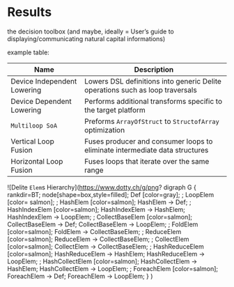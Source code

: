 # Results
the decision toolbox (and maybe, ideally = User’s guide to displaying/communicating natural capital informations)

example table:

| Name                              | Description                                           |
| --------------------------------- | ----------------------------------------------------- |
| Device Independent Lowering       | Lowers DSL definitions into generic Delite operations such as loop traversals |
| Device Dependent Lowering         | Performs additional transforms specific to the  target platform |
| `Multiloop SoA`                   | Preforms `ArrayOfStruct` to `StructofArray` optimization | 
| Vertical Loop Fusion              | Fuses producer and consumer loops to eliminate intermediate data structures |
| Horizontal Loop Fusion            | Fuses loops that iterate over the same range | 


![Delite `Elem`s Hierarchy](https://www.dotty.ch/g/png?
  digraph G {
    rankdir=BT;
    node[shape=box,style=filled];
    Def [color=gray];
    ;
    LoopElem [color= salmon];
    ;
    HashElem [color=salmon];
    HashElem -> Def;
    ;
    HashIndexElem [color=salmon];
    HashIndexElem -> HashElem;
    HashIndexElem -> LoopElem;
    ;
    CollectBaseElem [color=salmon];
    CollectBaseElem -> Def;
    CollectBaseElem -> LoopElem;
    ;
    FoldElem [color=salmon];
    FoldElem -> CollectBaseElem;
    ;
    ReduceElem [color=salmon];
    ReduceElem -> CollectBaseElem;
    ;
    CollectElem [color=salmon];
    CollectElem -> CollectBaseElem;
    ;
    HashReduceElem [color=salmon];
    HashReduceElem -> HashElem;
    HashReduceElem -> LoopElem;
    ;
    HashCollectElem [color=salmon];
    HashCollectElem -> HashElem;
    HashCollectElem -> LoopElem;
    ;
    ForeachElem [color=salmon];
    ForeachElem -> Def;
    ForeachElem -> LoopElem;
  }
)